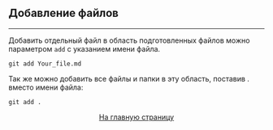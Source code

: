 ## Добавление файлов
---

Добавить отдельный файл в область подготовленных файлов можно параметром `add` с указанием имени файла.


```bash-
git add Your_file.md
```

Так же можно добавить все файлы и папки в эту область, поставив . вместо имени файла:

```bash-
git add .
```
[<center>На главную страницу</center>](../readme.md)